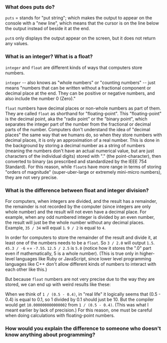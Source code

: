 ### What does puts do?

`puts` = stands for "put string"; which makes the output to appear on the console with a "new line", which means that the cursor is on the line below the output instead of beside it at the end.  

`put`s only displays the output appear on the screen, but it does not return any values.  

### What is an integer? What is a float?

`integer` and `float` are different kinds of ways that computers store numbers.  

`integer` -- also knows as "whole numbers" or "counting numbers" -- just means "numbers that can be written without a fractional component or decimal place at the end.  They can be positive or negative numbers, and also include the number 0 (Zero)."

`float` numbers have decimal places or non-whole numbers as part of them.  They are called `float` as shorthand for "floating-point".  This "floating-point" is the decimal point, aka the "radix point" or the "binary point", which separates the integer part of the number from the fractional or decimal parts of the number.  Computers don't understand the idea of "decimal places" the same way that we humans do, so when they store numbers with decimal places, it is only an approximation of a real number.  This is done in the background by storing a decimal number as a string of numbers (meaning the numbers don't have an actual numerical value, but are just characters of the individual digits) stored with "." (the point-character), then converted to binary (as prescribed and standardized by the IEEE 754 Standard).  For this reason, while `float`s have more range in terms of storing "orders of magnitude" (super-uber-large or extremely mini-micro numbers), they are not very precise.  

### What is the difference between float and integer division? 

For computers, when integers are divided, and the result has a remainder, the remainder is not recorded by the computer (since integers are only whole number) and the result will not even have a decimal place.  For example, when any odd numbered integer is divided by an even number, the result will just be the whole number without any decimal places.  Example, `35 / 34` will equal `1`.  `9 / 2` is equal to `4`.

In order for computers to store the remainder of the result and divide it, at least one of the numbers needs to be a `float`.  So `3 / 2.0` will output `1.5`.  `45.3 / -6` == `-7.55`.  `12.5 / 2.5` is `5.0` (notice how it stores the ".0" part even if mathematically, 5 is a whole number).  (This is true only in higher-level languages like Ruby or JavaScript, since lower level programming languages like C++ don't allow different kinds of numbers to interact with each other like this.)

But because `float` numbers are not very precise due to the way they are stored, we can end up with weird results like these:

When we think of `1 / (0.5 - 0.4)`, in "real life" it logically seems that (0.5 - 0.4) is equal to 0.1, so 1 divided by 0.1 should just be 10.  But the compiler would get `10.000000000000002` from `1 / (0.5 - 0.4)`.  (This was what I meant earlier by lack of precision.)  For this reason, one must be careful when doing calculations with floating-point numbers.

### How would you explain the difference to someone who doesn't know anything about programming?
